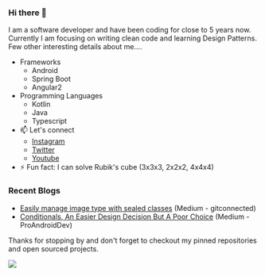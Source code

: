 ### Hi there 👋

I am a software developer and have been coding for close to 5 years now. Currently I am focusing on writing clean code and learning Design Patterns. Few other interesting details about me.... 
- Frameworks
   - Android
   - Spring Boot
   - Angular2
- Programming Languages
   - Kotlin
   - Java
   - Typescript
- 📫 Let's connect
     - <a href="https://www.instagram.com/developing.developer/" target="_blank" rel="noopener noreferrer">Instagram</a>
     - <a href="https://twitter.com/intent/follow?screen_name=abhisheks031&tw_p=followbutton" target="_blank" rel="noopener noreferrer">Twitter<a>
     - <a href="https://www.youtube.com/channel/UC8Gl9fv7A1ipE3EaOMzxCSg" target="_blank" rel="noopener noreferrer">Youtube</a>
- ⚡ Fun fact: I can solve Rubik's cube (3x3x3, 2x2x2, 4x4x4) 
   
### Recent Blogs
   - [Easily manage image type with sealed classes](https://5abhisheksaxena.medium.com/easily-manage-image-type-with-sealed-classes-4e361c6f4db9) (Medium - gitconnected)
   - [Conditionals, An Easier Design Decision But A Poor Choice](https://5abhisheksaxena.medium.com/conditionals-an-easier-design-decision-but-a-poor-choice-16a8d65c9de1) (Medium - ProAndroidDev)
     
Thanks for stopping by and don't forget to checkout my pinned repositories and open sourced projects.

<img src="https://github-readme-stats.vercel.app/api?username=5AbhishekSaxena&&show_icons=true&title_color=ffffff&icon_color=bb2acf&text_color=daf7dc&bg_color=151515"/>
